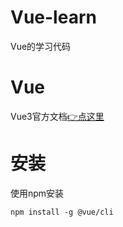 # Vue-learn
Vue的学习代码

# Vue

Vue3官方文档[👉点这里](https://v3.cn.vuejs.org/guide/introduction.html)

# 安装

使用npm安装

```shell
npm install -g @vue/cli
```

